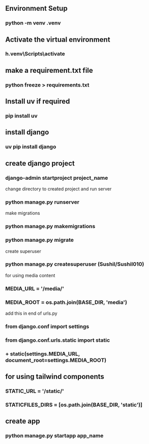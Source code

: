 <h1></h1>

<h2>Environment Setup</h2>
<h3> python -m venv .venv</h3>

<h2>Activate the virtual environment</h2>
<h3>h.venv\Scripts\activate</h3>

<h2>make a requirement.txt file</h2>
<h3>python freeze > requirements.txt</h3>

<h2>Install uv if required</h2>
<h3>pip install uv</h3>

<h2>install django</h2>
<h3>uv pip install django</h3>

<h2>create django project</h2>
<h3>django-admin startproject project_name</h3>

change directory to created project and run server
<h3>python manage.py runserver</h3>

make migrations 
<h3>python manage.py makemigrations</h3>
<h3>python manage.py migrate</h3>

create superuser
<h3>python manage.py createsuperuser (Sushil/Sushil010)</h3>

for using media content
<h3>MEDIA_URL = '/media/'</h3>
<h3>MEDIA_ROOT = os.path.join(BASE_DIR, 'media')</h3>

<p>add this in end of urls.py</p>
<h3>from django.conf import settings</h3>
<h3>from django.conf.urls.static import static</h3>
<h3>+ static(settings.MEDIA_URL, document_root=settings.MEDIA_ROOT)</h3>

<h2>for using tailwind components</h2>
<h3>STATIC_URL = '/static/'</h3>
<h3>STATICFILES_DIRS = [os.path.join(BASE_DIR, 'static')]</h3>


<h2>create app</h2>
<h3>python manage.py startapp app_name</h3>